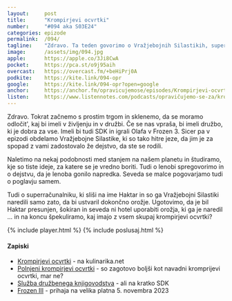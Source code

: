 ```yaml
---
layout: 	post
title:  	"Krompirjevi ocvrtki"
number: 	"#094 aka S03E24"
categories:	epizode
permalink:	/094/
tagline: 	"Zdravo. Ta teden govorimo o Vražjebojnih Silastikih, superračunalniku po imenu Haktar in krompirju. In še čem. Ter krompirjevih ocvrtkih."
image:		/assets/img/094.jpg
apple:		https://apple.co/3Ji8CwA
pocket:		https://pca.st/o9j95aih
overcast:	https://overcast.fm/+beHiPrj0A
podkite:	https://kite.link/094-opr
google:		https://kite.link/094-opr?open=google
anchor:		https://anchor.fm/opravicujemose/episodes/Krompirjevi-ocvrtki-e1flsfm
listen:		https://www.listennotes.com/podcasts/opravičujemo-se-za/krompirjevi-ocvrtki-zrGBNJ1Z2ny/embed/
---
```


Zdravo. Tokrat začnemo s prostim trgom in sklenemo, da se moramo odločit', kaj bi imeli v življenju in v družbi. Če se nas vpraša, bi imeli družbo, ki je dobra za vse. Imeli bi tudi SDK in igrali Olafa v Frozen 3. Sicer pa v epizodi obdelamo Vražjebojne Silastike, ki so tako hitre jeze, da jim je za spopad z vami zadostovalo že dejstvo, da ste se rodili. 

Naletimo na nekaj podobnosti med stanjem na našem planetu in študiramo, kje so tiste ideje, za katere se je vredno boriti. Tudi o lenobi spregovorimo in o dejstvu, da je lenoba gonilo napredka. Seveda se malce pogovarjamo tudi o poglavju samem. 

Tudi o superračunalniku, ki sliši na ime Haktar in so ga Vražjebojni Silastiki naredili samo zato, da bi ustvaril dokončno orožje. Ugotovimo, da je bil Haktar presunjen, šokiran in seveda ni hotel uporabiti orožja, ki ga je naredil ... in na koncu špekuliramo, kaj imajo z vsem skupaj krompirjevi ocvrtki? 

{% include player.html %}
{% include poslusaj.html %}

<!--break-->

#### Zapiski

- [Krompirjevi ocvrtki](https://www.kulinarika.net/recepti/priloge/krompir/krompirjevi-ocvrtki/4241/) - na kulinarika.net
- [Polnjeni krompirjevi ocvrtki](https://www.mojirecepti.com/recept/polnjeni-krompirjevi-ocvrtki.html) - so zagotovo boljši kot navadni kromprijevi ocvrtki, mar ne?
- [Služba družbenega knjigovodstva](https://sl.wikipedia.org/wiki/Slu%C5%BEba_dru%C5%BEbenega_knjigovodstva) - ali na kratko SDK
- [Frozen III](https://disneyfanon.fandom.com/wiki/Frozen_III) - prihaja na velika platna 5. novembra 2023 